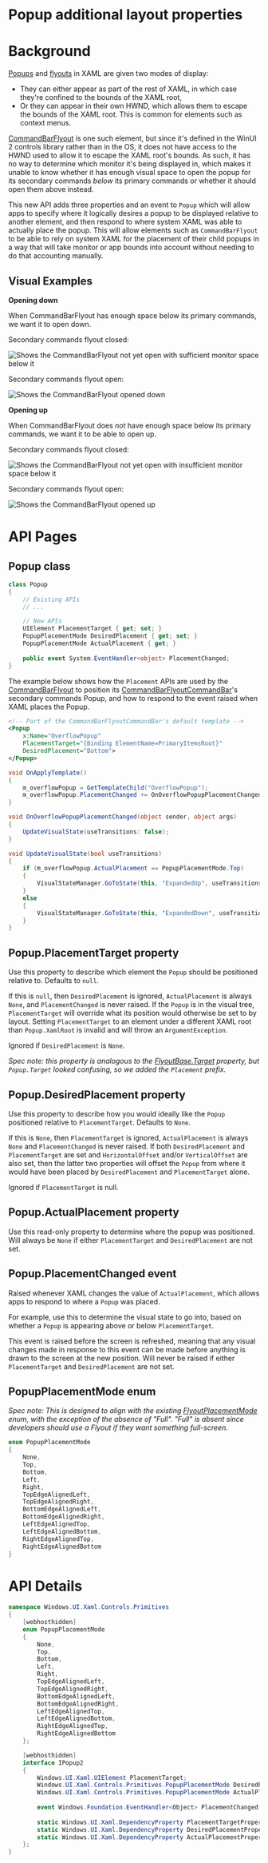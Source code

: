 Popup additional layout properties
===

# Background

[Popups](https://docs.microsoft.com/uwp/api/Windows.UI.Xaml.Controls.Primitives.Popup)
and
[flyouts](https://docs.microsoft.com/uwp/api/Windows.UI.Xaml.Controls.Primitives.FlyoutBase)
in XAML are given two modes of display:
* They can either appear as part of the rest of XAML,
in which case they're confined to the bounds of the XAML root, 
* Or they can appear in their own HWND, which
allows them to escape the bounds of the XAML root.  This is common for elements such as context menus.

[CommandBarFlyout](https://docs.microsoft.com/uwp/api/Windows.UI.Xaml.Controls.CommandBarFlyout) 
is one such element, but since it's defined in the WinUI 2 controls library
rather than in the OS, it does not
have access to the HWND used to allow it to escape the XAML root's bounds.  As such, it has no way to
determine which monitor it's being displayed in, which makes it unable to know whether it has enough visual space
to open the popup for its secondary commands _below_ its primary commands or whether it should open them above instead.

This new API adds three properties and an event to `Popup` which will allow apps to specify where it logically
desires a popup
to be displayed relative to another element, and then respond to where system XAML was able to actually place
the popup.  This will allow elements such as `CommandBarFlyout` to be able to rely on system XAML for the placement of their
child popups in a way that will take monitor or app bounds into account without needing to do that accounting manually.

## Visual Examples

**Opening down**

When CommandBarFlyout has enough space below its primary commands, we want it to open down.

Secondary commands flyout closed:

![Shows the CommandBarFlyout not yet open with sufficient monitor space below it](images/CommandBarFlyout-SufficientSpace.png)

Secondary commands flyout open:

![Shows the CommandBarFlyout opened down](images/CommandBarFlyout-SufficientSpace-Open.png)

**Opening up**

When CommandBarFlyout does *not* have enough space below its primary commands, we want it to be able to open up.

Secondary commands flyout closed:

![Shows the CommandBarFlyout not yet open with insufficient monitor space below it](images/CommandBarFlyout-InsufficientSpace.png)

Secondary commands flyout open:

![Shows the CommandBarFlyout opened up](images/CommandBarFlyout-InsufficientSpace-Open.png)

# API Pages

## Popup class

```csharp
class Popup
{
    // Existing APIs
    // ...

    // New APIs
    UIElement PlacementTarget { get; set; }
    PopupPlacementMode DesiredPlacement { get; set; }
    PopupPlacementMode ActualPlacement { get; }
    
    public event System.EventHandler<object> PlacementChanged;
}
```

The example below shows how the `Placement` APIs are used by the 
[CommandBarFlyout](https://docs.microsoft.com/uwp/api/Windows.UI.Xaml.Controls.CommandBarFlyout)
to position its
[CommandBarFlyoutCommandBar](https://docs.microsoft.com/uwp/api/Windows.UI.Xaml.Controls.Primitives.CommandBarFlyoutCommandBar)'s
secondary commands Popup, and how to respond to the event raised when XAML places the Popup.

```xml
<!-- Part of the CommandBarFlyoutCommandBar's default template -->
<Popup
    x:Name="OverflowPopup"
    PlacementTarget="{Binding ElementName=PrimaryItemsRoot}"
    DesiredPlacement="Bottom">
</Popup>
```

```csharp
void OnApplyTemplate()
{
    m_overflowPopup = GetTemplateChild("OverflowPopup");
    m_overflowPopup.PlacementChanged += OnOverflowPopupPlacementChanged;
}

void OnOverflowPopupPlacementChanged(object sender, object args)
{
    UpdateVisualState(useTransitions: false);
}

void UpdateVisualState(bool useTransitions)
{
    if (m_overflowPopup.ActualPlacement == PopupPlacementMode.Top)
    {
        VisualStateManager.GoToState(this, "ExpandedUp", useTransitions);
    }
    else
    {
        VisualStateManager.GoToState(this, "ExpandedDown", useTransitions);
    }
}
```

## Popup.PlacementTarget property

Use this property to describe which element the `Popup` should be positioned relative to.
Defaults to `null`.

If this is `null`, then `DesiredPlacement` is ignored, `ActualPlacement` is always `None`, and
`PlacementChanged` is never raised.  If the `Popup` is in the visual tree, `PlacementTarget` will override what its
position would otherwise be set to by layout.  Setting `PlacementTarget` to an element under a different XAML root than
`Popup.XamlRoot` is invalid and will throw an `ArgumentException`.

Ignored if `DesiredPlacement` is `None`.

_Spec note: this property is analogous to the
[FlyoutBase.Target](https://docs.microsoft.com/uwp/api/Windows.UI.Xaml.Controls.Primitives.FlyoutBase.Target)
property, but `Popup.Target` looked confusing, so we added the `Placement` prefix._

## Popup.DesiredPlacement property

Use this property to describe how you would ideally like the `Popup`
positioned relative to `PlacementTarget`.  Defaults to `None`.

If this is `None`, then `PlacementTarget` is ignored,
`ActualPlacement` is always `None` and `PlacementChanged` is never raised. 
If both `DesiredPlacement` and `PlacementTarget` are set and `HorizontalOffset` and/or `VerticalOffset`
are also set, then the latter two properties will offset the `Popup` from where it would have been
placed by `DesiredPlacement` and `PlacementTarget` alone.

Ignored if `PlacementTarget` is null.

## Popup.ActualPlacement property

Use this read-only property to determine where the popup was positioned.
Will always be `None` if either `PlacementTarget` and `DesiredPlacement` are not set.

## Popup.PlacementChanged event

Raised whenever XAML changes the value of `ActualPlacement`,
which allows apps to respond to where a `Popup` was placed.

For example, use this to determine the visual state to go into, 
based on whether a `Popup` is appearing above or below `PlacementTarget`.

This event is raised before the screen is refreshed, meaning that any visual changes made
in response to this event can be made before anything is drawn to the screen at the new position.
Will never be raised if either `PlacementTarget` and `DesiredPlacement` are not set.

## PopupPlacementMode enum

_Spec note: This is designed to align with the existing
[FlyoutPlacementMode](https://docs.microsoft.com/uwp/api/Windows.UI.Xaml.Controls.Primitives.FlyoutPlacementMode)
enum, with the exception of the absence of "Full".  "Full" is absent since developers should use a Flyout
if they want something full-screen._

```csharp
enum PopupPlacementMode
{
    None,
    Top,
    Bottom,
    Left,
    Right,
    TopEdgeAlignedLeft,
    TopEdgeAlignedRight,
    BottomEdgeAlignedLeft,
    BottomEdgeAlignedRight,
    LeftEdgeAlignedTop,
    LeftEdgeAlignedBottom,
    RightEdgeAlignedTop,
    RightEdgeAlignedBottom
}
```

# API Details

```csharp
namespace Windows.UI.Xaml.Controls.Primitives
{
    [webhosthidden]
    enum PopupPlacementMode
    {
        None,
        Top,
        Bottom,
        Left,
        Right,
        TopEdgeAlignedLeft,
        TopEdgeAlignedRight,
        BottomEdgeAlignedLeft,
        BottomEdgeAlignedRight,
        LeftEdgeAlignedTop,
        LeftEdgeAlignedBottom,
        RightEdgeAlignedTop,
        RightEdgeAlignedBottom
    };

    [webhosthidden]
    interface IPopup2
    {
        Windows.UI.Xaml.UIElement PlacementTarget;
        Windows.UI.Xaml.Controls.Primitives.PopupPlacementMode DesiredPlacement;
        Windows.UI.Xaml.Controls.Primitives.PopupPlacementMode ActualPlacement { get; };
        
        event Windows.Foundation.EventHandler<Object> PlacementChanged;
        
        static Windows.UI.Xaml.DependencyProperty PlacementTargetProperty{ get; };
        static Windows.UI.Xaml.DependencyProperty DesiredPlacementProperty{ get; };
        static Windows.UI.Xaml.DependencyProperty ActualPlacementProperty{ get; };
    };
}
```

